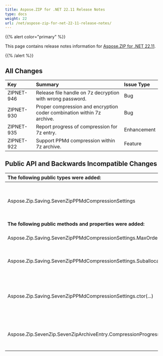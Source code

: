 ```yaml
---
title: Aspose.ZIP for .NET 22.11 Release Notes
type: docs
weight: 22
url: /net/aspose-zip-for-net-22-11-release-notes/
---
```


{{% alert color="primary" %}} 

This page contains release notes information for [Aspose.ZIP for .NET 22.11](https://downloads.aspose.com/zip/net/new-releases/aspose.zip-for-.net-22.11/).

{{% /alert %}} 


## **All Changes**

|**Key**|**Summary**|**Issue Type**|
| :- | :- | :- |
|ZIPNET-946|Release file handle on 7z decryption with wrong password.|Bug|
|ZIPNET-930|Proper compression and encryption coder combination within 7z archive.|Bug|
|ZIPNET-935|Report progress of compression for 7z entry.|Enhancement|
|ZIPNET-922|Support PPMd compression within 7z archive.|Feature|

## **Public API and Backwards Incompatible Changes**
|**The following public types were added:**|**Description**|
| :- | :- |
|Aspose.Zip.Saving.SevenZipPPMdCompressionSettings|Settings for PPMd compression method within 7z archive.|
|**The following public methods and properties were added:**|**Description**|
|Aspose.Zip.Saving.SevenZipPPMdCompressionSettings.MaxOrder|Gets the maximum order.|
|Aspose.Zip.Saving.SevenZipPPMdCompressionSettings.SuballocatorSize|Gets the sub-allocator size in MB.|
|Aspose.Zip.Saving.SevenZipPPMdCompressionSettings.ctor(...)|Instantiates settings for PPMd compression method within 7z archive.|
|Aspose.Zip.SevenZip.SevenZipArchiveEntry.CompressionProgressed|Event raised when a portion of raw stream compressed.|